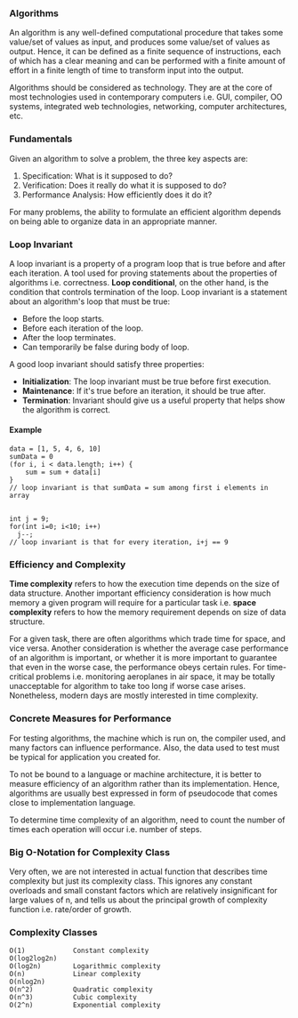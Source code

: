 ### Algorithms

An algorithm is any well-defined computational procedure that takes some value/set of values as input, and produces some value/set of values as output. Hence, it can be defined as a finite sequence of instructions, each of which has a clear meaning and can be performed with a finite amount of effort in a finite length of time to transform input into the output.

Algorithms should be considered as technology. They are at the core of most technologies used in contemporary computers i.e. GUI, compiler, OO systems, integrated web technologies, networking, computer architectures, etc.

### Fundamentals

Given an algorithm to solve a problem, the three key aspects are:

1. Specification: What is it supposed to do?
2. Verification: Does it really do what it is supposed to do?
3. Performance Analysis: How efficiently does it do it?

For many problems, the ability to formulate an efficient algorithm depends on being able to organize data in an appropriate manner.

### Loop Invariant

A loop invariant is a property of a program loop that is true before and after each iteration. A tool used for proving statements about the properties of algorithms i.e. correctness. **Loop conditional**, on the other hand, is the condition that controls termination of the loop. Loop invariant is a statement about an algorithm's loop that must be true:

- Before the loop starts.
- Before each iteration of the loop.
- After the loop terminates.
- Can temporarily be false during body of loop.

A good loop invariant should satisfy three properties:

- **Initialization**: The loop invariant must be true before first execution.
- **Maintenance**: If it's true before an iteration, it should be true after.
- **Termination**: Invariant should give us a useful property that helps show the algorithm is correct.

#### Example

```
data = [1, 5, 4, 6, 10]
sumData = 0
(for i, i < data.length; i++) {
    sum = sum + data[i]
}
// loop invariant is that sumData = sum among first i elements in array


int j = 9;
for(int i=0; i<10; i++)
  j--;
// loop invariant is that for every iteration, i+j == 9
```

### Efficiency and Complexity

**Time complexity** refers to how the execution time depends on the size of data structure. Another important efficiency consideration is how much memory a given program will require for a particular task i.e. **space complexity** refers to how the memory requirement depends on size of data structure.

For a given task, there are often algorithms which trade time for space, and vice versa. Another consideration is whether the average case performance of an algorithm is important, or whether it is more important to guarantee that even in the worse case, the performance obeys certain rules. For time-critical problems i.e. monitoring aeroplanes in air space, it may be totally unacceptable for algorithm to take too long if worse case arises. Nonetheless, modern days are mostly interested in time complexity.

### Concrete Measures for Performance

For testing algorithms, the machine which is run on, the compiler used, and many factors can influence performance. Also, the data used to test must be typical for application you created for.

To not be bound to a language or machine architecture, it is better to measure efficiency of an algorithm rather than its implementation. Hence, algorithms are usually best expressed in form of pseudocode that comes close to implementation language.

To determine time complexity of an algorithm, need to count the number of times each operation will occur i.e. number of steps.

### Big O-Notation for Complexity Class

Very often, we are not interested in actual function that describes time complexity but just its complexity class. This ignores any constant overloads and small constant factors which are relatively insignificant for large values of n, and tells us about the principal growth of complexity function i.e. rate/order of growth.

### Complexity Classes

```
O(1)            Constant complexity
O(log2log2n)
O(log2n)        Logarithmic complexity
O(n)            Linear complexity
O(nlog2n)
O(n^2)          Quadratic complexity
O(n^3)          Cubic complexity
O(2^n)          Exponential complexity
```
